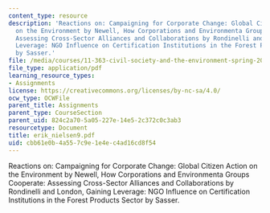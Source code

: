 ```yaml
---
content_type: resource
description: 'Reactions on: Campaigning for Corporate Change: Global Citizen Action
  on the Environment by Newell, How Corporations and Environmenta Groups Cooperate:
  Assessing Cross-Sector Alliances and Collaborations by Rondinelli and London, Gaining
  Leverage: NGO Influence on Certification Institutions in the Forest Products Sector
  by Sasser.'
file: /media/courses/11-363-civil-society-and-the-environment-spring-2005/cbb61e0b4a557c9e1e4ec4ad16cd8f54_erik_nielsen9.pdf
file_type: application/pdf
learning_resource_types:
- Assignments
license: https://creativecommons.org/licenses/by-nc-sa/4.0/
ocw_type: OCWFile
parent_title: Assignments
parent_type: CourseSection
parent_uid: 824c2a70-5a05-227e-14e5-2c372c0c3ab3
resourcetype: Document
title: erik_nielsen9.pdf
uid: cbb61e0b-4a55-7c9e-1e4e-c4ad16cd8f54
---
```

Reactions on: Campaigning for Corporate Change: Global Citizen Action on the Environment by Newell, How Corporations and Environmenta Groups Cooperate: Assessing Cross-Sector Alliances and Collaborations by Rondinelli and London, Gaining Leverage: NGO Influence on Certification Institutions in the Forest Products Sector by Sasser.